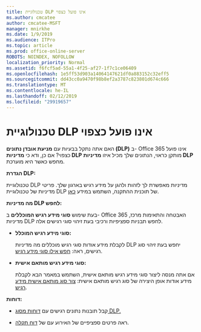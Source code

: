 ```yaml
---
title: טכנולוגיית DLP אינו פועל כצפוי
ms.author: cmcatee
author: cmcatee-MSFT
manager: mnirkhe
ms.date: 1/9/2019
ms.audience: ITPro
ms.topic: article
ms.prod: office-online-server
ROBOTS: NOINDEX, NOFOLLOW
localization_priority: Normal
ms.assetid: f6fcf5ad-55a1-4f25-af27-1f7c1ce06409
ms.openlocfilehash: 1e5ff53d903a14064147621df0a883152c32eff5
ms.sourcegitcommit: dd43cc0a9470f98b8ef2a3787c823801d674c666
ms.translationtype: MT
ms.contentlocale: he-IL
ms.lasthandoff: 02/12/2019
ms.locfileid: "29919657"
---
```

# <a name="dlp-not-working-as-expected"></a>טכנולוגיית DLP אינו פועל כצפוי


האם אתה נתקל בבעיות עם **מניעת אובדן נתונים (DLP)** ב- Office 365 אינו פועל כצפוי? אם כן, ודא כי **מדיניות DLP** מותקן כראוי, הנתונים שלך מכיל איזו **מדיניות DLP** מחפש כאשר היא מוערכת. 
  
 **הגדרת DLP:**
  
טכנולוגיית DLP מדיניות מאפשרת לך לזהות ולהגן על מידע רגיש בארגון שלך. פריטי מדיניות של טכנולוגיית DLP של תוכנית ההתקנה, השתמש במידע [כאן](https://docs.microsoft.com/office365/securitycompliance/prevent-data-loss#set-up-dlp).
  
 **מה מדיניות DLP לחפש:**
  
בעת שימוש **סוגי מידע רגיש המוכללים** ב- Office 365 האבטחה והתאימות מרכז, מדיניות DLP לחפש תבניות ספציפיות ורכיבי בעת זיהוי סוגי רגישים אלה. 
  
- **סוגי מידע רגיש המוכלל:**
    
    לקבלת מידע אודות סוגי רגיש מוכללים מה מדיניות DLP יחפש בעת זיהוי סוג רגישים, ראה: [חפש אילו סוגי מידע רגיש](https://docs.microsoft.com/office365/securitycompliance/what-the-sensitive-information-types-look-for).
    
- **סוגי מידע רגיש מותאם אישית:**
    
    אם אתה מנסה ליצור סוגי מידע רגיש מותאם אישית, השתמש במאמר הבא לקבלת מידע אודות אופן היצירה של סוג רגיש מותאם אישית: [צור סוג מותאם אישית מידע רגיש](https://docs.microsoft.com/office365/securitycompliance/create-a-custom-sensitive-information-type).
    
 **דוחות:**
  
- קבל תובנות נתונים רגישים עם [דוחות מסוג DLP.](https://docs.microsoft.com/office365/securitycompliance/data-loss-prevention-policies#dlp-reports)
    
- ראה פרטים ספציפיים של האירוע עם של [דוח תקלה](https://docs.microsoft.com/office365/securitycompliance/data-loss-prevention-policies#incident-reports).
    

